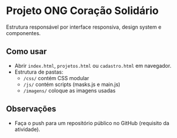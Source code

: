 # Projeto ONG Coração Solidário

Estrutura responsável por interface responsiva, design system e componentes.

## Como usar
- Abrir `index.html`, `projetos.html` ou `cadastro.html` em navegador.
- Estrutura de pastas:
  - `/css/` contém CSS modular
  - `/js/` contém scripts (masks.js e main.js)
  - `/imagens/` coloque as imagens usadas

## Observações
- Faça o push para um repositório público no GitHub (requisito da atividade).
